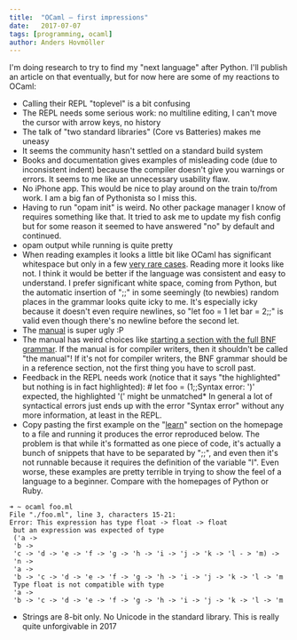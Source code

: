 ```yaml
---
title:	"OCaml — first impressions"
date:	2017-07-07
tags: [programming, ocaml]
author: Anders Hovmöller
---
```


  I'm doing research to try to find my "next language" after Python. I'll publish an article on that eventually, but for now here are some of my reactions to OCaml:

* Calling their REPL "toplevel" is a bit confusing
* The REPL needs some serious work: no multiline editing, I can't move the cursor with arrow keys, no history
* The talk of "two standard libraries" (Core vs Batteries) makes me uneasy
* It seems the community hasn't settled on a standard build system
* Books and documentation gives examples of misleading code (due to inconsistent indent) because the compiler doesn't give you warnings or errors. It seems to me like an unnecessary usability flaw.
* No iPhone app. This would be nice to play around on the train to/from work. I am a big fan of Pythonista so I miss this.
* Having to run "opam init" is weird. No other package manager I know of requires something like that. It tried to ask me to update my fish config but for some reason it seemed to have answered "no" by default and continued.
* opam output while running is quite pretty
* When reading examples it looks a little bit like OCaml has significant whitespace but only in a few [very rare cases](https://ocaml.org/learn/tutorials/structure_of_ocaml_programs.html#Usingandomittingand). Reading more it looks like not. I think it would be better if the language was consistent and easy to understand. I prefer significant white space, coming from Python, but the automatic insertion of ";;" in some seemingly (to newbies) random places in the grammar looks quite icky to me. It's especially icky because it doesn't even require newlines, so "let foo = 1 let bar = 2;;" is valid even though there's no newline before the second let.
* The [manual](http://caml.inria.fr/pub/docs/manual-ocaml/language.html) is super ugly :P
* The manual has weird choices like [starting a section with the full BNF grammar](http://caml.inria.fr/pub/docs/manual-ocaml/expr.html). If the manual is for compiler writers, then it shouldn't be called "the manual"! If it's not for compiler writers, the BNF grammar should be in a reference section, not the first thing you have to scroll past.
* Feedback in the REPL needs work (notice that it says "the highlighted" but nothing is in fact highlighted):
\# let foo = (1;;Syntax error: ')' expected, the highlighted '(' might be unmatched* In general a lot of syntactical errors just ends up with the error "Syntax error" without any more information, at least in the REPL.
* Copy pasting the first example on the "[learn](https://ocaml.org/learn/)" section on the homepage to a file and running it produces the error reproduced below. The problem is that while it's formatted as one piece of code, it's actually a bunch of snippets that have to be separated by ";;", and even then it's not runnable because it requires the definition of the variable "l". Even worse, these examples are pretty terrible in trying to show the feel of a language to a beginner. Compare with the homepages of Python or Ruby.

```
➜ ~ ocaml foo.ml  
File "./foo.ml", line 3, characters 15-21:  
Error: This expression has type float -> float -> float  
 but an expression was expected of type  
 ('a ->  
 'b ->  
 'c -> 'd -> 'e -> 'f -> 'g -> 'h -> 'i -> 'j -> 'k -> 'l - > 'm) ->  
 'n ->  
 'a ->  
 'b -> 'c -> 'd -> 'e -> 'f -> 'g -> 'h -> 'i -> 'j -> 'k -> 'l -> 'm  
 Type float is not compatible with type  
 'a ->  
 'b -> 'c -> 'd -> 'e -> 'f -> 'g -> 'h -> 'i -> 'j -> 'k -> 'l -> 'm
```

* Strings are 8-bit only. No Unicode in the standard library. This is really quite unforgivable in 2017
